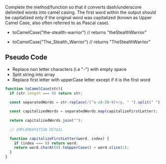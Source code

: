 Complete the method/function so that it converts dash/underscore delimited words into camel casing. The first word within the output should be capitalized only if the original word was capitalized (known as Upper Camel Case, also often referred to as Pascal case).

* toCamelCase("the-stealth-warrior") // returns "theStealthWarrior"

* toCamelCase("The_Stealth_Warrior") // returns "TheStealthWarrior"

## Pseudo Code

* Replace non letter characters (i.e "-") with empty space
* Split string into array
* Replace first letter with upperCase letter except if it is the first word


```js 
function toCamelCase(str){
  if (str.length === 0) return str;
  
  const separatedWords = str.replace(/[^a-zA-Z0-9]+/g, " ").split(" ");

  const capitalizedWords = separatedWords.map(capitalizeFirstLetter);
  
  return capitalizedWords.join("");
  
  // IMPLEMENTATION DETAIL

  function capitalizeFirstLetter(word, index) {
    if (index === 0) return word;
    return word.charAt(0).toUpperCase() + word.slice(1);
  }
}

```
